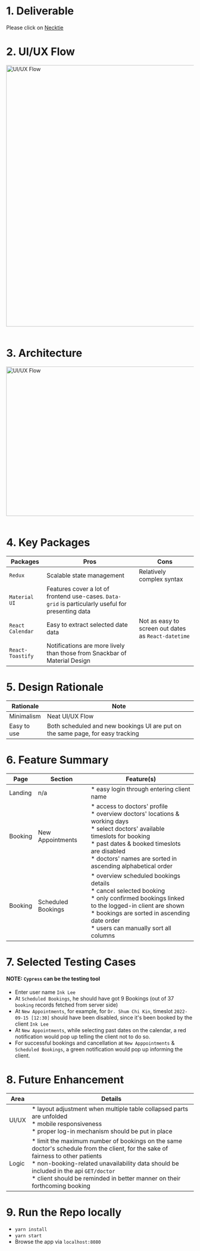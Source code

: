 # 1. Deliverable

Please click on [Necktie](https://km-necktie-project.herokuapp.com/)

# 2. UI/UX Flow

<img src="https://res.cloudinary.com/dpaehurgb/image/upload/v1655869514/202206-Business_Logic_Flow.drawio_ltjw22.png" alt="UI/UX Flow" style="height: 700px; width:700px; margin-bottom: 15px"/>

# 3. Architecture

<img src="https://res.cloudinary.com/dpaehurgb/image/upload/v1655871224/React_Components_1_ceayu2.png" alt="UI/UX Flow" style="height: 400px; width:700px; margin-bottom: 15px"/>

# 4. Key Packages

|   Packages	|   Pros	|   Cons	|
|---	|---	|---	|
|   `Redux`	|   Scalable state management	|   Relatively complex syntax	|
|   `Material UI`	|   Features cover a lot of frontend use-cases. `Data-grid` is particularly useful for presenting data	|   	|
|   `React Calendar`	|  Easy to extract selected date data 	|   Not as easy to screen out dates as `React-datetime`	| 
|   `React-Toastify`	|  Notifications are more lively than those from Snackbar of Material Design	|  	| 

# 5. Design Rationale

|  Rationale	|   Note	|
|---	|---	|
|   Minimalism	|   Neat UI/UX Flow	|
|   Easy to use	|   Both scheduled and new bookings UI are put on the same page, for easy tracking	| 

# 6. Feature Summary

|   Page	|   Section	|   Feature(s)	|
|---	|---	|---	|
|   Landing	|   n/a	|   * easy login through entering client name	|
|   Booking	|   New Appointments	|   * access to doctors' profile <br/> * overview doctors' locations & working days <br/> * select doctors' available timeslots for booking <br/> * past dates & booked timeslots are disabled <br/> * doctors' names are sorted in ascending alphabetical order	|
|   Booking	|  Scheduled Bookings 	|   * overview scheduled bookings details <br/> * cancel selected booking <br/> * only confirmed bookings linked to the logged-in client are shown <br/> * bookings are sorted in ascending date order <br/> * users can manually sort all columns	| 

# 7. Selected Testing Cases

#### NOTE: `Cypress` can be the testing tool

* Enter user name `Ink Lee`
* At `Scheduled Bookings`, he should have got 9 Bookings (out of 37 `booking` records fetched from server side)
* At `New Appointments`, for example, for `Dr. Shum Chi Kin`, timeslot `2022-09-15 [12:30]` should have been disabled, since it's been booked by the client `Ink Lee` 
* At `New Appointments`, while selecting past dates on the calendar, a red notification would pop up telling the client not to do so. 
* For successful bookings and cancellation at `New Apppointments` & `Scheduled Bookings`, a green notification would pop up informing the client.

# 8. Future Enhancement

|  Area	|   Details	|
|---	|---	|
|   UI/UX	|   * layout adjustment when multiple table collapsed parts are unfolded <br/> * mobile responsiveness <br/> * proper log-in mechanism should be put in place	|
|   Logic	|   * limit the maximum number of bookings on the same doctor's schedule from the client, for the sake of fairness to other patients <br/> * non-booking-related unavailability data should be included in the api `GET/doctor` <br/> * client should be reminded in better manner on their forthcoming booking	|

# 9. Run the Repo locally

* `yarn install`
* `yarn start`
* Browse the app via `localhost:8080`



